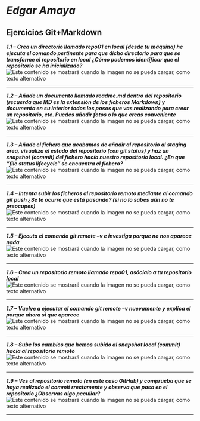 # *Edgar Amaya*
## **Ejercicios Git+Markdown** 
***1.1 – Crea un directorio llamado repo01 en local (desde tu máquina) he ejecuta el comando pertinente para que dicho directorio para que se transforme el repositorio en local ¿Cómo podemos identificar que el repositorio se ha inicializado?***    
![Este contenido se mostrará cuando la imagen no se pueda cargar, como texto alternativo](https://user-images.githubusercontent.com/32896437/153675215-dff3448c-56bc-4da0-9cf1-6a394fd9c6f8.png "Primer Paso")
***
***1.2 – Añade un documento llamado readme.md dentro del repositorio (recuerda que MD es la extensión de los ficheros Markdown) y documenta en su interior todos los pasos que vas realizando para crear un repositorio, etc. Puedes añadir fotos o lo que creas conveniente***  
![Este contenido se mostrará cuando la imagen no se pueda cargar, como texto alternativo](https://user-images.githubusercontent.com/32896437/153675215-dff3448c-56bc-4da0-9cf1-6a394fd9c6f8.png "Segundo Paso")
***
***1.3 – Añade el fichero que acabamos de añadir al repositorio al staging area, visualiza el estado del repositorio (con git status) y haz un snapshot (commit) del fichero hacía nuestro repositorio local. ¿En que “file status lifecycle” se encuentra el fichero?***  
![Este contenido se mostrará cuando la imagen no se pueda cargar, como texto alternativo](https://user-images.githubusercontent.com/32896437/153675215-dff3448c-56bc-4da0-9cf1-6a394fd9c6f8.png "Tercer paso")
***
***1.4 – Intenta subir los ficheros al repositorio remoto mediante al comando git push ¿Se te ocurre que está pasando? (si no lo sabes aún no te preocupes)***  
![Este contenido se mostrará cuando la imagen no se pueda cargar, como texto alternativo](https://user-images.githubusercontent.com/32896437/153675215-dff3448c-56bc-4da0-9cf1-6a394fd9c6f8.png "Cuarto paso")
***
***1.5 – Ejecuta el comando git remote –v e investiga porque no nos aparece nada***  
![Este contenido se mostrará cuando la imagen no se pueda cargar, como texto alternativo](https://user-images.githubusercontent.com/32896437/153675215-dff3448c-56bc-4da0-9cf1-6a394fd9c6f8.png "Quinto paso")
***
***1.6 – Crea un repositorio remoto llamado repo01, asócialo a tu repositorio local***  
![Este contenido se mostrará cuando la imagen no se pueda cargar, como texto alternativo](https://user-images.githubusercontent.com/32896437/153675215-dff3448c-56bc-4da0-9cf1-6a394fd9c6f8.png "Sexto paso")
***
***1.7 – Vuelve a ejecutar el comando git remote –v nuevamente y explica el porque ahora si que aparece***  
![Este contenido se mostrará cuando la imagen no se pueda cargar, como texto alternativo](https://user-images.githubusercontent.com/32896437/153675215-dff3448c-56bc-4da0-9cf1-6a394fd9c6f8.png "Septimo paso")
***
***1.8 – Sube los cambios que hemos subido al snapshot local (commit) hacía al repositorio remoto***  
![Este contenido se mostrará cuando la imagen no se pueda cargar, como texto alternativo](https://user-images.githubusercontent.com/32896437/153675215-dff3448c-56bc-4da0-9cf1-6a394fd9c6f8.png "Octavo paso")
***
***1.9 – Ves al repositorio remoto (en este caso GitHub) y comprueba que se haya realizado el commit rrectamente y observa que pasa en el repositorio ¿Observas algo peculiar?***  
![Este contenido se mostrará cuando la imagen no se pueda cargar, como texto alternativo](https://user-images.githubusercontent.com/32896437/153675215-dff3448c-56bc-4da0-9cf1-6a394fd9c6f8.png "Noveno paso")
***


